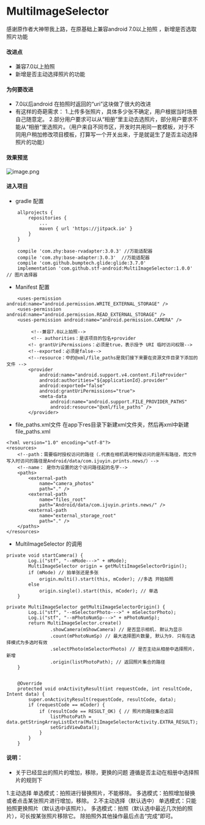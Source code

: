 # MultiImageSelector
感谢原作者大神带我上路，在原基础上兼容android 7.0以上拍照 ，新增是否选取照片功能


#### 改进点
- 兼容7.0以上拍照
- 新增是否主动选择照片的功能

#### 为何要改进
 - 7.0以后android 在拍照时返回的“uri”这块做了很大的改进
 - 有这样的奇葩需求：
 1.上传多张照片，具体多少张不确定，用户根据当时场景自己随意定。
 2.部分用户要求可以从“相册”里主动去选照片，部分用户要求不能从“相册”里选照片。（用户来自不同市区，开发时共用同一套模板，对于不同用户稍加修改项目模板，打算写一个开关出来，于是就诞生了是否主动选择照片的功能）

#### 效果预览
![image.png](https://upload-images.jianshu.io/upload_images/5915124-26183ba4b4d7dd46.png?imageMogr2/auto-orient/strip%7CimageView2/2/w/1240)
#### 进入项目
- gradle 配置
```
    allprojects {
		repositories {
			...
			maven { url 'https://jitpack.io' }
		}
	}
   
    compile 'com.zhy:base-rvadapter:3.0.3' //万能适配器
    compile 'com.zhy:base-adapter:3.0.3'  //万能适配器
    compile 'com.github.bumptech.glide:glide:3.7.0'
    implementation 'com.github.stf-android:MultiImageSelector:1.0.0'  // 图片选择器
```
- Manifest 配置
```
    <uses-permission android:name="android.permission.WRITE_EXTERNAL_STORAGE" />
    <uses-permission android:name="android.permission.READ_EXTERNAL_STORAGE" />
    <uses-permission android:name="android.permission.CAMERA" />
          
         <!--兼容7.0以上拍照-->
         <!-- authorities：是该项目的包名+provider
        <!- grantUriPermissions：必须是true，表示授予 URI 临时访问权限-->
        <!--exported：必须是false-->
        <!--resource：中的@xml/file_paths是我们接下来要在资源文件目录下添加的文件 -->
        <provider
            android:name="android.support.v4.content.FileProvider"
            android:authorities="${applicationId}.provider"
            android:exported="false"
            android:grantUriPermissions="true">
            <meta-data
                android:name="android.support.FILE_PROVIDER_PATHS"
                android:resource="@xml/file_paths" />
        </provider>

```
- file_paths.xml文件
在app下res目录下新建xml文件夹，然后再xml中新建 file_paths.xml
```
<?xml version="1.0" encoding="utf-8"?>
<resources>
    <!--path：需要临时授权访问的路径（.代表在相机调用时候访问的是所有路径，而文件写入时访问的路径是Android/data/com.ijuyin.prints.news/）-->
    <!--name： 是你为设置的这个访问路径起的名字-->
    <paths>
        <external-path
            name="camera_photos"
            path="." />
        <external-path
            name="files_root"
            path="Android/data/com.ijuyin.prints.news/" />
        <external-path
            name="external_storage_root"
            path="." />
    </paths>
</resources>
```
- MultiImageSelector 的调用
```
private void startCamera() {
        Log.i("stf", "--mMode--->" + mMode);
        MultiImageSelector origin = getMultiImageSelectorOrigin();
        if (mMode) // 拍单张还是多张
            origin.multi().start(this, mCoder); //多选 开始拍照
        else
            origin.single().start(this, mCoder); // 单选
    }

private MultiImageSelector getMultiImageSelectorOrigin() {
        Log.i("stf", "--mSelectorPhoto--->" + mSelectorPhoto);
        Log.i("stf", "--mPhotoNumSp--->" + mPhotoNumSp);
        return MultiImageSelector.create()
                .showCamera(mShowCamera) // 是否显示相机. 默认为显示
                .count(mPhotoNumSp) // 最大选择图片数量, 默认为9. 只有在选择模式为多选时有效
                .selectPhoto(mSelectorPhoto) // 是否主动从相册中选择照片，新增
                .origin(listPhotoPath); // 返回照片集合的路径
    }


    @Override
    protected void onActivityResult(int requestCode, int resultCode, Intent data) {
        super.onActivityResult(requestCode, resultCode, data);
        if (requestCode == mCoder) {
            if (resultCode == RESULT_OK) { // 照片的路径集合返回
                listPhotoPath = data.getStringArrayListExtra(MultiImageSelectorActivity.EXTRA_RESULT);
                setGridViewData();
            }
        }
    }
```
 #### 说明：
- 关于已经显出的照片的增加，移除，更换的问题
遵循是否主动在相册中选择照片的规则下

1.主动选择
 单选模式：拍照进行替换照片，不能移除。
 多选模式：拍照增加替换或者点击某张照片进行增加，移除。
2.不主动选择（默认选中）
单选模式：只能拍照更换照片（默认选中该照片）。
多选模式：拍照（默认选中最近几次拍的照片），可长按某张照片移除它。
除拍照外其他操作最后点击“完成”即可。
